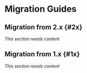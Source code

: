 # Migration Guides

## Migration from 2.x {#2x}

_This section needs content_

## Migration from 1.x {#1x}

_This section needs content_
